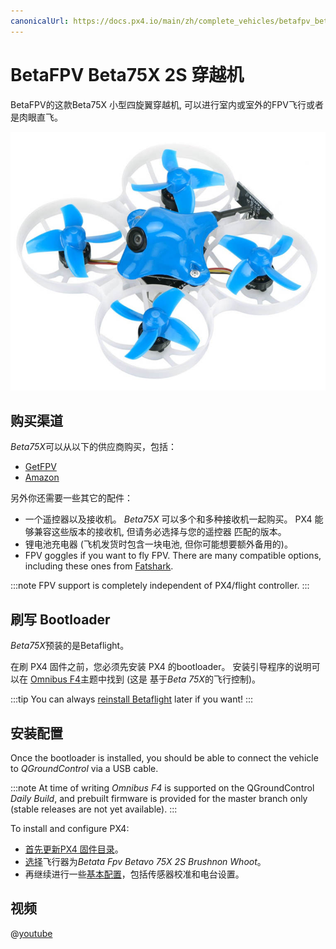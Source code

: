 ```yaml
---
canonicalUrl: https://docs.px4.io/main/zh/complete_vehicles/betafpv_beta75x
---
```


# BetaFPV Beta75X 2S 穿越机

BetaFPV的这款Beta75X 小型四旋翼穿越机, 可以进行室内或室外的FPV飞行或者是肉眼直飞。

![BetaFPV Beta75X](../../assets/hardware/betafpv_beta75x.jpg)

## 购买渠道

*Beta75X*可以从以下的供应商购买，包括：

- [GetFPV](https://www.getfpv.com/beta75x-2s-brushless-whoop-micro-quadcopter-xt30-frsky.html)
- [Amazon](https://www.amazon.com/BETAFPV-Beta75X-Brushless-Quadcopter-Smartaudio/dp/B07H86XSPW)

另外你还需要一些其它的配件：

- 一个遥控器以及接收机。 *Beta75X* 可以多个和多种接收机一起购买。 PX4 能够兼容这些版本的接收机, 但请务必选择与您的遥控器 匹配的版本。
- 锂电池充电器 (飞机发货时包含一块电池, 但你可能想要额外备用的)。
- FPV goggles if you want to fly FPV. There are many compatible options, including these ones from [Fatshark](https://www.fatshark.com/product/dominator-hd-v3-fpv-headset-goggles/).
    
:::note FPV
support is completely independent of PX4/flight controller.
:::

## 刷写 Bootloader

*Beta75X*预装的是Betaflight。

在刷 PX4 固件之前，您必须先安装 PX4 的bootloader。 安装引导程序的说明可以在 [Omnibus F4](../flight_controller/omnibus_f4_sd.md#bootloader)主题中找到 (这是 基于*Beta 75X*的飞行控制)。

:::tip
You can always [reinstall Betaflight](../advanced_config/bootloader_update_from_betaflight.md#reinstall_betaflight) later if you want!
:::

## 安装配置

Once the bootloader is installed, you should be able to connect the vehicle to *QGroundControl* via a USB cable.

:::note
At time of writing *Omnibus F4* is supported on the QGroundControl *Daily Build*, and prebuilt firmware is provided for the master branch only (stable releases are not yet available).
:::

To install and configure PX4:

- [首先更新PX4 固件目录](../config/firmware.md)。 
- [选择](../config/airframe.md)飞行器为*Betata Fpv Betavo 75X 2S Brushnon Whoot*。
- 再继续进行一些[基本配置](../config/README.md)，包括传感器校准和电台设置。

## 视频

@[youtube](https://youtu.be/_-O0kv0Qsh4)